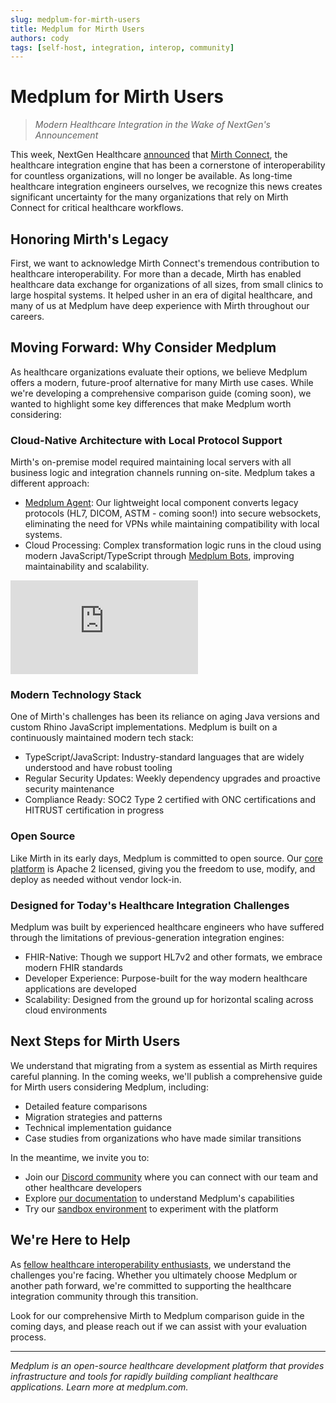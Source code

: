 ```yaml
---
slug: medplum-for-mirth-users
title: Medplum for Mirth Users
authors: cody
tags: [self-host, integration, interop, community]
---
```


# Medplum for Mirth Users 

> *Modern Healthcare Integration in the Wake of NextGen's Announcement*

This week, NextGen Healthcare [announced](https://forums.mirthproject.io/forum/mirth-connect/general-discussion/186098-new-era-for-mirth%C2%AE-connect-by-nextgen-healthcare-begins-with-version-4-6) that [Mirth Connect](https://www.nextgen.com/insight/interop/demo/mirth-family-insights), the healthcare integration engine that has been a cornerstone of interoperability for countless organizations, will no longer be available. As long-time healthcare integration engineers ourselves, we recognize this news creates significant uncertainty for the many organizations that rely on Mirth Connect for critical healthcare workflows.

## Honoring Mirth's Legacy

First, we want to acknowledge Mirth Connect's tremendous contribution to healthcare interoperability. For more than a decade, Mirth has enabled healthcare data exchange for organizations of all sizes, from small clinics to large hospital systems. It helped usher in an era of digital healthcare, and many of us at Medplum have deep experience with Mirth throughout our careers.

## Moving Forward: Why Consider Medplum

As healthcare organizations evaluate their options, we believe Medplum offers a modern, future-proof alternative for many Mirth use cases. While we're developing a comprehensive comparison guide (coming soon), we wanted to highlight some key differences that make Medplum worth considering:

### Cloud-Native Architecture with Local Protocol Support

Mirth's on-premise model required maintaining local servers with all business logic and integration channels running on-site. Medplum takes a different approach:

* [Medplum Agent](/docs/agent): Our lightweight local component converts legacy protocols (HL7, DICOM, ASTM - coming soon!) into secure websockets, eliminating the need for VPNs while maintaining compatibility with local systems.
* Cloud Processing: Complex transformation logic runs in the cloud using modern JavaScript/TypeScript through [Medplum Bots](/docs/bots/bot-basics), improving maintainability and scalability.

<div className="responsive-iframe-wrapper">
  <iframe src="https://www.youtube.com/embed/MmE3Dn939B4?start=0" title="YouTube video player" frameborder="0" allow="accelerometer; autoplay; clipboard-write; encrypted-media; gyroscope; picture-in-picture" allowfullscreen></iframe>
</div>


### Modern Technology Stack

One of Mirth's challenges has been its reliance on aging Java versions and custom Rhino JavaScript implementations. Medplum is built on a continuously maintained modern tech stack:

* TypeScript/JavaScript: Industry-standard languages that are widely understood and have robust tooling
* Regular Security Updates: Weekly dependency upgrades and proactive security maintenance
* Compliance Ready: SOC2 Type 2 certified with ONC certifications and HITRUST certification in progress

### Open Source
Like Mirth in its early days, Medplum is committed to open source. Our [core platform](https://github.com/medplum/medplum) is Apache 2 licensed, giving you the freedom to use, modify, and deploy as needed without vendor lock-in.

### Designed for Today's Healthcare Integration Challenges
Medplum was built by experienced healthcare engineers who have suffered through the limitations of previous-generation integration engines:

* FHIR-Native: Though we support HL7v2 and other formats, we embrace modern FHIR standards
* Developer Experience: Purpose-built for the way modern healthcare applications are developed
* Scalability: Designed from the ground up for horizontal scaling across cloud environments

## Next Steps for Mirth Users
We understand that migrating from a system as essential as Mirth requires careful planning. In the coming weeks, we'll publish a comprehensive guide for Mirth users considering Medplum, including:

* Detailed feature comparisons
* Migration strategies and patterns
* Technical implementation guidance
* Case studies from organizations who have made similar transitions

In the meantime, we invite you to:

* Join our [Discord community](https://discord.gg/medplum) where you can connect with our team and other healthcare developers
* Explore [our documentation](/docs) to understand Medplum's capabilities
* Try our [sandbox environment](https://app.medplum.com/register) to experiment with the platform

## We're Here to Help
As [fellow healthcare interoperability enthusiasts](/about), we understand the challenges you're facing. Whether you ultimately choose Medplum or another path forward, we're committed to supporting the healthcare integration community through this transition.


Look for our comprehensive Mirth to Medplum comparison guide in the coming days, and please reach out if we can assist with your evaluation process.

<hr />

*Medplum is an open-source healthcare development platform that provides infrastructure and tools for rapidly building compliant healthcare applications. Learn more at medplum.com.*
